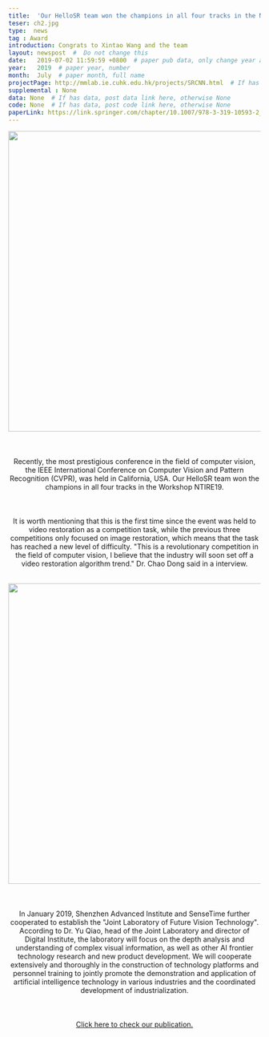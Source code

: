 ```yaml
---
title:  'Our HelloSR team won the champions in all four tracks in the NTIRE19'  #  Paper title, covered by ''
teser: ch2.jpg
type:  news
tag : Award
introduction: Congrats to Xintao Wang and the team
layout: newspost  #  Do not change this
date:   2019-07-02 11:59:59 +0800  # paper pub data, only change year and month according to this format
year:   2019  # paper year, number
month:  July  # paper month, full name
projectPage: http://mmlab.ie.cuhk.edu.hk/projects/SRCNN.html  # If has project page, link here, otherwise None
supplemental : None
data: None  # If has data, post data link here, otherwise None
code: None  # If has data, post code link here, otherwise None
paperLink: https://link.springer.com/chapter/10.1007/978-3-319-10593-2_13  # post paper pdf link here
---
```


<center><img src="http://xpixel.group/images/news/ch2.jpg" width = "auto" height = "600"  /></center>

&nbsp;
&nbsp;
<center>
<p style="font-size:20px;width:800px;text-align:left" > 

Recently, the most prestigious conference in the field of computer vision, the IEEE International Conference on Computer Vision and Pattern Recognition (CVPR), was held in California, USA.
Our HelloSR team won the champions in all four tracks in the Workshop NTIRE19.

</p>
</center>
&nbsp;


<center>
<p style="font-size:20px;width:800px;text-align:left" > 

It is worth mentioning that this is the first time since the event was held to video restoration as a competition task, while the previous three competitions only focused on image restoration, which means that the task has reached a new level of difficulty. "This is a revolutionary competition in the field of computer vision, I believe that the industry will soon set off a video restoration algorithm trend." Dr. Chao Dong said in a interview.

</p>
</center>
&nbsp;


<center><img src="http://xpixel.group/images/news/ch1.jpg" width = "auto" height = "600"  /></center>

&nbsp;
<center>
<p style="font-size:20px;width:800px;text-align:left" > 

In January 2019, Shenzhen Advanced Institute and SenseTime further cooperated to establish the "Joint Laboratory of Future Vision Technology". According to Dr. Yu Qiao, head of the Joint Laboratory and director of Digital Institute, the laboratory will focus on the depth analysis and understanding of complex visual information, as well as other AI frontier technology research and new product development. We will cooperate extensively and thoroughly in the construction of technology platforms and personnel training to jointly promote the demonstration and application of artificial intelligence technology in various industries and the coordinated development of industrialization.

</p>
</center>
&nbsp;

<center>
<p style="font-size:20px;width:800px;text-align:left" > 

<a href="http://xpixel.group/2019/06/24/EDVR-Video-Restoration-With-Enhanced-Deformable-Convolutional-Networks.html"><font class="text-primary">Click here to check our publication.</font></a>

</p>

</center>
